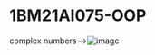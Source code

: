 # 1BM21AI075-OOP

complex numbers-->![image](https://github.com/1BM21AI075/1BM21AI075-OOP/assets/138458116/b441ae5d-8ab1-4d61-a474-b672cb12eb7b)
